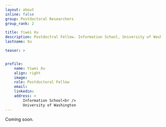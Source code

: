 ```yaml
---
layout: about
inline: false
group: Postdoctoral Researchers
group_rank: 2

title: Yiwei Xu
description: Postdoctral Fellow. Information School, University of Washington
lastname: Xu

teaser: >


profile:
    name: Yiwei Xu
    align: right
    image: 
    role: Postdoctoral Fellow
    email:  
    linkedin: 
    address: >
        Information School<br />
        University of Washington
---
```


Coming soon. 
